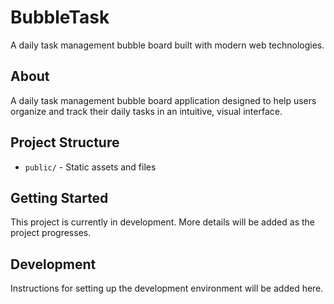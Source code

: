 # BubbleTask

A daily task management bubble board built with modern web technologies.

## About

A daily task management bubble board application designed to help users organize and track their daily tasks in an intuitive, visual interface.

## Project Structure

- `public/` - Static assets and files

## Getting Started

This project is currently in development. More details will be added as the project progresses.

## Development

Instructions for setting up the development environment will be added here.
